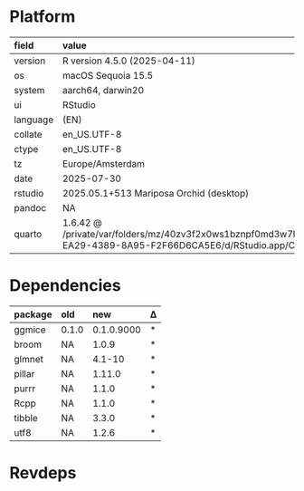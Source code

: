 # Platform

|field    |value                                                                                                                                                                          |
|:--------|:------------------------------------------------------------------------------------------------------------------------------------------------------------------------------|
|version  |R version 4.5.0 (2025-04-11)                                                                                                                                                   |
|os       |macOS Sequoia 15.5                                                                                                                                                             |
|system   |aarch64, darwin20                                                                                                                                                              |
|ui       |RStudio                                                                                                                                                                        |
|language |(EN)                                                                                                                                                                           |
|collate  |en_US.UTF-8                                                                                                                                                                    |
|ctype    |en_US.UTF-8                                                                                                                                                                    |
|tz       |Europe/Amsterdam                                                                                                                                                               |
|date     |2025-07-30                                                                                                                                                                     |
|rstudio  |2025.05.1+513 Mariposa Orchid (desktop)                                                                                                                                        |
|pandoc   |NA                                                                                                                                                                             |
|quarto   |1.6.42 @ /private/var/folders/mz/40zv3f2x0ws1bznpf0md3w7h0000gn/T/AppTranslocation/3852367F-EA29-4389-8A95-F2F66D6CA5E6/d/RStudio.app/Contents/Resources/app/quarto/bin/quarto |

# Dependencies

|package |old   |new        |Δ  |
|:-------|:-----|:----------|:--|
|ggmice  |0.1.0 |0.1.0.9000 |*  |
|broom   |NA    |1.0.9      |*  |
|glmnet  |NA    |4.1-10     |*  |
|pillar  |NA    |1.11.0     |*  |
|purrr   |NA    |1.1.0      |*  |
|Rcpp    |NA    |1.1.0      |*  |
|tibble  |NA    |3.3.0      |*  |
|utf8    |NA    |1.2.6      |*  |

# Revdeps

